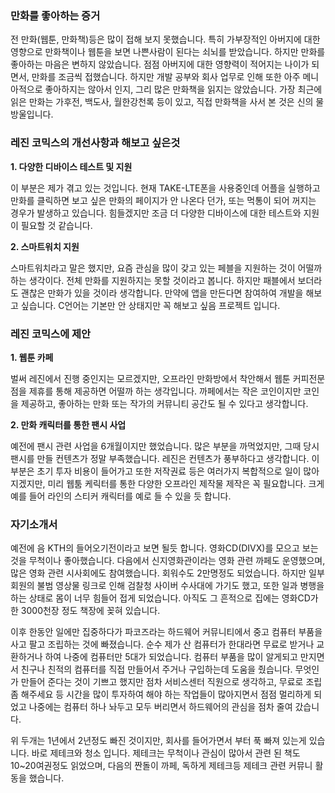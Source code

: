 ### 만화를 좋아하는 증거

전 만화(웹툰, 만화책)등은 많이 접해 보지 못했습니다. 특히 가부장적인 아버지에 대한 영향으로 만화책이나 웹툰을 보면 나쁜사람이 된다는 쇠뇌를 받았습니다. 하지만 만화를 좋아하는 마음은 변하지 않았습니다.
점점 아버지에 대한 영향력이 적어지는 나이가 되면서, 만화를 조금씩 접했습니다. 하지만 개발 공부와 회사 업무로 인해 또한 아주 메니아적으로 좋아하지는 않아서 인지, 그리 많은 만화책을 읽지는 않았습니다.
가장 최근에 읽은 만화는 가후전, 백도사, 월한강천록 등이 있고, 직접 만화책을 사서 본 것은 신의 물방울입니다.



### 레진 코믹스의 개선사항과 해보고 싶은것

**1. 다양한 디바이스 테스트 및 지원**

이 부분은 제가 겪고 있는 것입니다. 현재 TAKE-LTE폰을 사용중인데 어플을 실행하고 만화를 클릭하면 보고 싶은 만화의 페이지가 안 나온다 던가, 또는 먹통이 되어 꺼지는 경우가 발생하고 있습니다. 힘들겠지만 조금 더 다양한 디바이스에 대한 테스트와 지원이 필요할 것 같습니다.

**2. 스마트워치 지원**

스마트워치라고 말은 했지만, 요즘 관심을 많이 갖고 있는 페블을 지원하는 것이 어떨까 하는 생각이다.
전체 만화를 지원하지는 못할 것이라고 봅니다. 하지만 패블에서 보더라도 괜찮은 만화가 있을 것이라 생각합니다. 만약에 앱을 만든다면 참여하여 개발을 해보고 싶습니다. C언어는 기본만 안 상태지만 꼭 해보고 싶음 프로젝트 입니다.



### 레진 코믹스에 제안

**1. 웹툰 카페**

벌써 레진에서 진행 중인지는 모르겠지만, 오프라인 만화방에서 착안해서 웹툰 커피전문점을 제휴를 통해 제공하면 어떨까 하는 생각입니다. 까페에서는 작은 코인이지만 코인을 제공하고, 좋아하는 만화 또는 작가의 커뮤니티 공간도 될 수 있다고 생각합니다.

**2. 만화 캐릭터를 통한 팬시 사업**

예전에 팬시 관련 사업을 6개월이지만 했었습니다. 많은 부분을 까먹었지만, 그때 당시 팬시를 만들 컨텐츠가 정말 부족했습니다. 레진은 컨텐츠가 풍부하다고 생각합니다. 이 부분은 초기 투자 비용이 들어가고 또한 저작권료 등은 여러가지 복합적으로 일이 많아 지겠지만, 미리 웹툼 케릭터를 통한 다양한 오프라인 제작물 제작은 꼭 필요합니다. 크게 예를 들어 라인의 스티커 캐릭터를 예로 들 수 있을 듯 합니다.


### 자기소개서

예전에 음 KTH의 들어오기전이라고 보면 될듯 합니다. 영화CD(DIVX)를 모으고 보는 것을 무척이나 좋아했습니다. 다음에서 신지영화관이라는 영화 관련 까페도 운영했으며, 많은 영화 관련 시사회에도 참여했습니다. 회워수도 2만명정도 되었습니다. 하지만 일부 회원의 불범 영상물 링크로 인해 검찰청 사이버 수사대에 가기도 했고, 또한 일과 병행을 하는 상태로 몸이 너무 힘들어 접게 되었습니다. 아직도 그 흔적으로 집에는 영화CD가 한 3000천장 정도 책장에 꽂혀 있습니다.

이후 한동안 일에만 집중하다가 파코즈라는 하드웨어 커뮤니티에서 중고 컴퓨터 부품을 사고 팔고 조립하는 것에 빠졌습니다. 순수 제가 산 컴퓨터가 한대라면 무료로 받거나 교환하거나 하여 나중에 컴퓨터만 5대가 되었습니다. 컴퓨터 부품을 많이 알게되고 만지면서 친구나 친적의 컴퓨터를 직접 만들어서 주거나 구입하는데 도움을 줬습니다. 무엇인가 만들어 준다는 것이 기쁘고 했지만 점차 서비스센터 직원으로 생각하고, 무료로 조립 좀 해주세요 등 시간을 많이 투자하여 해야 하는 작업들이 많아지면서 점점 멀리하게 되었고 나중에는 컴퓨터 하나 놔두고 모두 버리면서 하드웨어의 관심을 점차 줄여 갔습니다.

위 두개는 1년에서 2년정도 빠진 것이지만, 회사를 들어가면서 부터 푹 빠져 있는게 있습니다. 바로 제테크와 청소 입니다. 제테크는 무척이나 관심이 많아서 관련 된 책도 10~20여권정도 읽었으며, 다음의 짠돌이 까페, 독하게 제테크등 제테크 관련 커뮤니 활동을 했습니다. 
